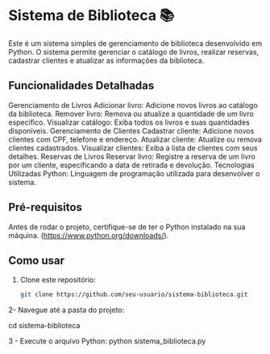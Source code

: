# Sistema de Biblioteca 📚

Este é um sistema simples de gerenciamento de biblioteca desenvolvido em Python. O sistema permite gerenciar o catálogo de livros, realizar reservas, cadastrar clientes e atualizar as informações da biblioteca.

## Funcionalidades Detalhadas
Gerenciamento de Livros
Adicionar livro: Adicione novos livros ao catálogo da biblioteca.
Remover livro: Remova ou atualize a quantidade de um livro específico.
Visualizar catálogo: Exiba todos os livros e suas quantidades disponíveis.
Gerenciamento de Clientes
Cadastrar cliente: Adicione novos clientes com CPF, telefone e endereço.
Atualizar cliente: Atualize ou remova clientes cadastrados.
Visualizar clientes: Exiba a lista de clientes com seus detalhes.
Reservas de Livros
Reservar livro: Registre a reserva de um livro por um cliente, especificando a data de retirada e devolução.
Tecnologias Utilizadas
Python: Linguagem de programação utilizada para desenvolver o sistema.
## Pré-requisitos
Antes de rodar o projeto, certifique-se de ter o Python instalado na sua máquina. (https://www.python.org/downloads/).

## Como usar

1. Clone este repositório:
   ```bash
   git clone https://github.com/seu-usuario/sistema-biblioteca.git
2- Navegue até a pasta do projeto:

  cd sistema-biblioteca

 3 - Execute o arquivo Python:
  python sistema_biblioteca.py

